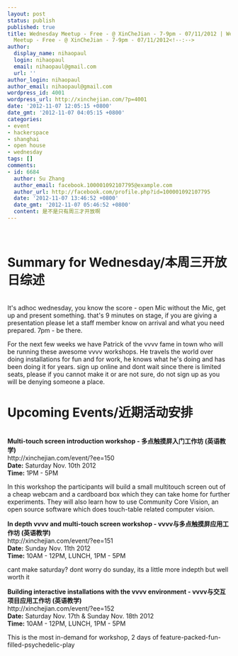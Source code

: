```yaml
---
layout: post
status: publish
published: true
title: Wednesday Meetup - Free - @ XinCheJian - 7-9pm - 07/11/2012 | Wednesday
  Meetup - Free - @ XinCheJian - 7-9pm - 07/11/2012<!--:-->
author:
  display_name: nihaopaul
  login: nihaopaul
  email: nihaopaul@gmail.com
  url: ''
author_login: nihaopaul
author_email: nihaopaul@gmail.com
wordpress_id: 4001
wordpress_url: http://xinchejian.com/?p=4001
date: '2012-11-07 12:05:15 +0800'
date_gmt: '2012-11-07 04:05:15 +0800'
categories:
- event
- hackerspace
- shanghai
- open house
- wednesday
tags: []
comments:
- id: 6684
  author: Su Zhang
  author_email: facebook.100001092107795@example.com
  author_url: http://facebook.com/profile.php?id=100001092107795
  date: '2012-11-07 13:46:52 +0800'
  date_gmt: '2012-11-07 05:46:52 +0800'
  content: 是不是只有周三才开放啊
---
```

<p><!--:en--><br />
<h1>Summary for Wednesday/本周三开放日综述</h1><br />
It's adhoc wednesday, you know the score - open Mic without the Mic, get up and present something. that's 9 minutes on stage, if you are giving a presentation please let a staff member know on arrival and what you need prepared. 7pm - be there.</p>
<p>For the next few weeks we have Patrick of the vvvv fame in town who will be running these awesome vvvv workshops. He travels the world over doing installations for fun and for work, he knows what he's doing and has been doing it for years. sign up online and dont wait since there is limited seats, please if you cannot make it or are not sure, do not sign up as you will be denying someone a place.</p>
<h1>Upcoming Events/近期活动安排</h1><br />
<strong>Multi-touch screen introduction workshop - 多点触摸屏入门工作坊 (英语教学)</strong><br />
http://xinchejian.com/event/?ee=150<br />
<strong>Date:</strong> Saturday Nov. 10th 2012<br />
<strong>Time:</strong> 1PM - 5PM</p>
<p>In this workshop the participants will build a small multitouch screen out of a cheap webcam and a cardboard box which they can take home for further experiments. They will also learn how to use Community Core Vision, an open source software which does touch-table related computer vision.</p>
<p><strong>In depth vvvv and multi-touch screen workshop - vvvv与多点触摸屏应用工作坊 (英语教学)</strong><br />
http://xinchejian.com/event/?ee=151<br />
<strong>Date:</strong> Sunday Nov. 11th 2012<br />
<strong>Time:</strong> 10AM - 12PM, LUNCH, 1PM - 5PM</p>
<p>cant make saturday? dont worry do sunday, its a little more indepth but well worth it</p>
<p><strong>Building interactive installations with the vvvv environment - vvvv与交互项目应用工作坊 (英语教学)</strong><br />
http://xinchejian.com/event/?ee=152<br />
<strong>Date:</strong> Saturday Nov. 17th &amp; Sunday Nov. 18th 2012<br />
<strong>Time:</strong> 10AM - 12PM, LUNCH, 1PM - 5PM</p>
<p>This is the most in-demand for workshop, 2 days of feature-packed-fun-filled-psychedelic-play<!--:--><!--:zh-->
<p></p><br />
<!--:--></p>

